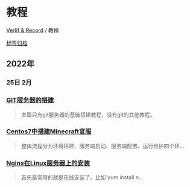 # 教程

[Verlif & Record](../readme.md) / 教程

[标签归档](../tags.md)

## __2022年__

### 25日 __2月__

### [GIT服务器的搭建](../docs/教程/GIT服务器的搭建.md)

> 本篇只有git服务器的基础搭建教程，没有git的其他教程。

### [Centos7中搭建Minecraft官服](../docs/教程/Minecraft官服在Centos7中的搭建.md)

> 整体流程分为环境搭建、服务端启动、服务端配置、运行维护四个环...

### [Nginx在Linux服务器上的安装](../docs/教程/Nginx在Linux上的安装.md)

> 首先最常用的就是在线安装了，比如`yum install n...

